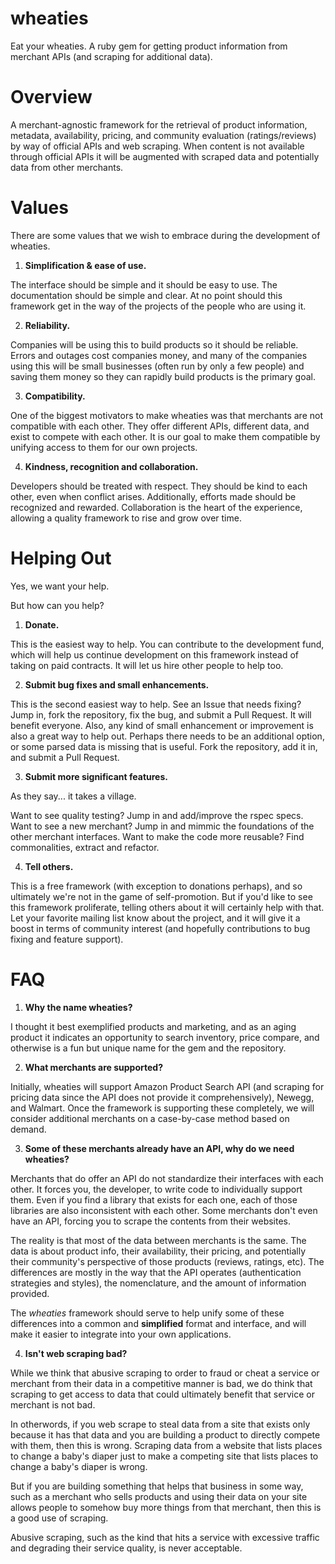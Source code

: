 # wheaties

Eat your wheaties. A ruby gem for getting product information from merchant APIs (and scraping for additional data).

# Overview

A merchant-agnostic framework for the retrieval of product information, metadata, availability, pricing, and
community evaluation (ratings/reviews) by way of official APIs and web scraping. When content is not available
through official APIs it will be augmented with scraped data and potentially data from other merchants.

# Values

There are some values that we wish to embrace during the development of wheaties.

1. **Simplification &amp; ease of use.**

  The interface should be simple and it should be easy to use. The documentation should be simple and clear. At no
  point should this framework get in the way of the projects of the people who are using it.
  
2. **Reliability.**

  Companies will be using this to build products so it should be reliable. Errors and outages cost companies money,
  and many of the companies using this will be small businesses (often run by only a few people) and saving them money
  so they can rapidly build products is the primary goal.

3. **Compatibility.**

  One of the biggest motivators to make wheaties was that merchants are not compatible with each other. They offer
  different APIs, different data, and exist to compete with each other. It is our goal to make them compatible by
  unifying access to them for our own projects.
  
4. **Kindness, recognition and collaboration.**

  Developers should be treated with respect. They should be kind to each other, even when conflict arises. Additionally,
  efforts made should be recognized and rewarded. Collaboration is the heart of the experience, allowing a quality
  framework to rise and grow over time.

# Helping Out

Yes, we want your help.

But how can you help?

1. **Donate.**

  This is the easiest way to help. You can contribute to the development fund, which will help us continue development
on this framework instead of taking on paid contracts. It will let us hire other people to help too.

2. **Submit bug fixes and small enhancements.**

  This is the second easiest way to help. See an Issue that needs fixing? Jump in, fork the repository, fix the bug, and
submit a Pull Request. It will benefit everyone. Also, any kind of small enhancement or improvement is also a great way
to help out. Perhaps there needs to be an additional option, or some parsed data is missing that is useful. Fork the
repository, add it in, and submit a Pull Request.

3. **Submit more significant features.**

  As they say... it takes a village.

  Want to see quality testing? Jump in and add/improve the rspec specs.
  Want to see a new merchant? Jump in and mimmic the foundations of the other merchant interfaces.
  Want to make the code more reusable? Find commonalities, extract and refactor.

4. **Tell others.**

  This is a free framework (with exception to donations perhaps), and so ultimately we're not in the game of self-promotion.
But if you'd like to see this framework proliferate, telling others about it will certainly help with that. Let your 
favorite mailing list know about the project, and it will give it a boost in terms of community interest (and hopefully
contributions to bug fixing and feature support).

# FAQ

1. **Why the name wheaties?**

  I thought it best exemplified products and marketing, and as an aging product it indicates an 
opportunity to search inventory, price compare, and otherwise is a fun but unique name for the gem and
the repository.

2. **What merchants are supported?**

  Initially, wheaties will support Amazon Product Search API (and scraping for pricing data since the API
  does not provide it comprehensively), Newegg, and Walmart. Once the framework is supporting these completely,
  we will consider additional merchants on a case-by-case method based on demand.

3. **Some of these merchants already have an API, why do we need wheaties?**

  Merchants that do offer an API do not standardize their interfaces with each other. It forces you, the developer,
  to write code to individually support them. Even if you find a library that exists for each one, each of those
  libraries are also inconsistent with each other. Some merchants don't even have an API, forcing you to scrape the
  contents from their websites.
  
  The reality is that most of the data between merchants is the same. The data is about product info, their availability,
  their pricing, and potentially their community's perspective of those products (reviews, ratings, etc). The differences
  are mostly in the way that the API operates (authentication strategies and styles), the nomenclature, and the amount
  of information provided.
  
  The *wheaties* framework should serve to help unify some of these differences into a common and **simplified**
  format and interface, and will make it easier to integrate into your own applications.

4. **Isn't web scraping bad?**
 
  While we think that abusive scraping to order to fraud or cheat a service or merchant
  from their data in a competitive manner is bad, we do think that scraping to get access to data that could ultimately
  benefit that service or merchant is not bad.
  
  In otherwords, if you web scrape to steal data from a site that exists
  only because it has that data and you are building a product to directly compete with them, then this is wrong. Scraping
  data from a website that lists places to change a baby's diaper just to make a competing site that lists places to change
  a baby's diaper is wrong.
  
  But if you are building something that helps that business in some way, such as a merchant who sells products and using
  their data on your site allows people to somehow buy more things from that merchant, then this is a good use of scraping.
  
  Abusive scraping, such as the kind that hits a service with excessive traffic and degrading their service quality, is
  never acceptable.
  
